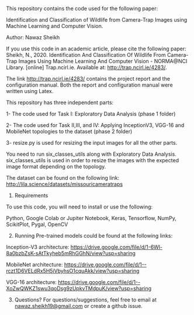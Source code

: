 This repository contains the code used for the following paper:

Identification and Classification of Wildlife from Camera-Trap Images using Machine Learning and Computer Vision.

Author: Nawaz Sheikh

If you use this code in an academic article, please cite the following paper:
Sheikh, N., 2020. Identification And Classification Of Wildlife From Camera-Trap Images Using Machine Learning And Computer Vision - NORMA@NCI Library. [online] Trap.ncirl.ie. Available at: <http://trap.ncirl.ie/4283/>.

The link http://trap.ncirl.ie/4283/ contains the project report and the configuration manual. Both the report and configuration manual were written using Latex.


This repository has three independent parts:

1- The code used for Task I: Exploratory Data Analysis (phase 1 folder)

2- The code used for Task II,III, and IV: Applying InceptionV3, VGG-16 and MobileNet topologies to the dataset (phase 2 folder)

3- resize.py is used for resizing the input images for all the other parts.

You need to run six_classes_utils along with Exploratory Data Analysis. six_classes_utils is used in order to resize the images with the expected image format depending on the topology. 

The dataset can be found on the following link:
http://lila.science/datasets/missouricameratraps

1. Requirements

To use this code, you will need to install or use the following:

Python, Google Colab or Jupiter Notebook, Keras, Tensorflow, NumPy, ScikitPlot, Pygal, OpenCV

2. Running
Pre-trained models could be found at the following links:

Inception-V3 architecture:
https://drive.google.com/file/d/1-6Wl-8a0bzbZsK-sAtTkyheb5mRhGGhN/view?usp=sharing

MobileNet architecture:
https://drive.google.com/file/d/1--rczt1D6VELdRx5H5iVbyhsO1cquAkk/view?usp=sharing

VGG-16 architecture:
https://drive.google.com/file/d/1--XoZwQWKZ1swu3qoDsg9zUpkvTMdpuK/view?usp=sharing


3. Questions?
For questions/suggestions, feel free to email at nawaz.sheikh19@gmail.com or create a github issue.
